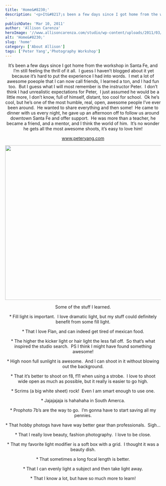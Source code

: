 ```yaml
---
title: 'Home&#8230;'
description: '<p>It&#8217;s been a few days since I got home from the workshop in Santa Fe, and  I&#8217;m still feeling the [&hellip;]</p>
'
publishDate: 'Mar 10, 2011'
author: 'Allison Carenza'
heroImage: '//www.allisoncarenza.com/studio/wp-content/uploads/2011/03/peter2.jpg'
alt: 'Home&#8230;'
slug: 'home'
category: ['About Allison']
tags: ['Peter Yang','Photography Workshop']
---
```


<p style="text-align: center;">It&#8217;s been a few days since I got home from the workshop in Santa Fe, and  I&#8217;m still feeling the thrill of it all.  I guess I haven&#8217;t blogged about it yet because it&#8217;s hard to put the experience I had into words.  I met a lot of awesome poeople that I can now call friends, I learned a ton, and I had fun too.  But I guess what I will most remember is the instructor Peter.  I don&#8217;t think I had unrealistic expectations for Peter,  I just assumed he would be a little more, I don&#8217;t know, full of himself, distant, too cool for school.  Ok he&#8217;s cool, but he&#8217;s one of the most humble, real, open, awesome people I&#8217;ve ever been around.  He wanted to share everything and then some!  He came to dinner with us every night, he gave up an afternoon off to follow us around downtown Santa Fe and offer support.  He was more than a teacher, he became a friend, and a mentor, and I think the world of him.  It&#8217;s no wonder he gets all the most awesome shoots, it&#8217;s easy to love him!</p>
<p style="text-align: center;"><a href="http://www.peteryang.com">www.peteryang.com</a></p>
<p style="text-align: center;"><a rel="attachment wp-att-2059" href="http://www.allisoncarenza.com/archives/home/peter2/"><img class="aligncenter size-full wp-image-2059" title="peter2" src="http://www.allisoncarenza.com/studio/wp-content/uploads/2011/03/peter2.jpg" alt="" width="700" height="499" srcset="/media/peter2.jpg 700w, /media/peter2-300x214.jpg 300w" sizes="(max-width: 700px) 100vw, 700px" /></a></p>
<p style="text-align: center;">Some of the stuff I learned.</p>
<p style="text-align: center;">* Fill light is important.  I love dramatic light, but my stuff could definitely benefit from some fill light.</p>
<p style="text-align: center;">* That I love Flan, and can indeed get tired of mexican food.</p>
<p style="text-align: center;">* The higher the kicker light or hair light the less fall off.  So that&#8217;s what inspired the studio search.  PS I think I might have found something awesome!</p>
<p style="text-align: center;">* High noon full sunlight is awesome.  And I can shoot in it without blowing out the background.</p>
<p style="text-align: center;">* That it&#8217;s better to shoot on f8, f11 when using a strobe.  I love to shoot wide open as much as possible, but it really is easier to go high.</p>
<p style="text-align: center;">* Scrims (a big white sheet) rock!  Even I am smart enough to use one.</p>
<p style="text-align: center;">* Jajajajaja is hahahaha in South Amerca.</p>
<p style="text-align: center;">* Prophoto 7b&#8217;s are the way to go.  I&#8217;m gonna have to start saving all my pennies.</p>
<p style="text-align: center;">* That hobby photogs have have way better gear than professionals.  Sigh&#8230;</p>
<p style="text-align: center;">* That I really love beauty, fashion photography.  I love to be close.</p>
<p style="text-align: center;">* That my favorite light modifier is a soft box with a grid.  I thought it was a beauty dish.</p>
<p style="text-align: center;">* That sometimes a long focal length is better.</p>
<p style="text-align: center;">* That I can evenly light a subject and then take light away.</p>
<p style="text-align: center;">* That I know a lot, but have so much more to learn!</p>
<p style="text-align: center;">
<p style="text-align: center;">
<p style="text-align: center;">
<p style="text-align: center;">
